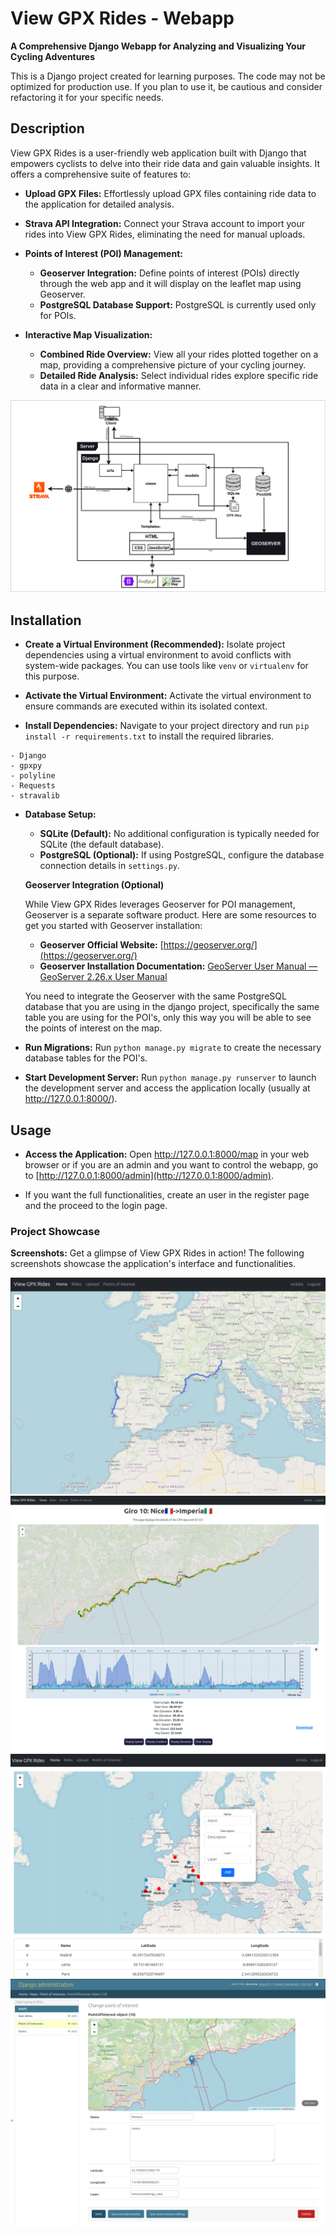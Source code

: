 # View GPX Rides - Webapp

**A Comprehensive Django Webapp for Analyzing and Visualizing Your Cycling Adventures**

This is a Django project created for learning purposes. The code may not be optimized for production use. If you plan to use it, be cautious and consider refactoring it for your specific needs.

## Description

View GPX Rides is a user-friendly web application built with Django that empowers cyclists to delve into their ride data and gain valuable insights. It offers a comprehensive suite of features to:

- **Upload GPX Files:** Effortlessly upload GPX files containing ride data to the application for detailed analysis.

- **Strava API Integration:** Connect your Strava account to import your rides into View GPX Rides, eliminating the need for manual uploads.

- **Points of Interest (POI) Management:**
  
  - **Geoserver Integration:** Define points of interest (POIs) directly through the web app and it will display on the leaflet map using Geoserver.
  - **PostgreSQL Database Support:**  PostgreSQL is currently used only for POIs.

- **Interactive Map Visualization:**
  
  - **Combined Ride Overview:** View all your rides plotted together on a map, providing a comprehensive picture of your cycling journey.
  - **Detailed Ride Analysis:** Select individual rides explore specific ride data in a clear and informative manner.

<img src="src/ViewRidesDiagram.png" title="" alt="ViewRidesDiagram.png" data-align="center">

## Installation



- **Create a Virtual Environment (Recommended):** Isolate project dependencies using a virtual environment to avoid conflicts with system-wide packages. You can use tools like `venv` or `virtualenv` for this purpose.

- **Activate the Virtual Environment:** Activate the virtual environment to ensure commands are executed within its isolated context.

- **Install Dependencies:** Navigate to your project directory and run `pip install -r requirements.txt` to install the required libraries.

```
- Django
- gpxpy
- polyline
- Requests
- stravalib
```

- **Database Setup:**
  
  - **SQLite (Default):** No additional configuration is typically needed for SQLite (the default database).
  - **PostgreSQL (Optional):** If using PostgreSQL, configure the database connection details in `settings.py`.
  
  **Geoserver Integration (Optional)**
  
  While View GPX Rides leverages Geoserver for POI management, Geoserver is a separate software product. Here are some resources to get you started with Geoserver installation:
  
  - **Geoserver Official Website:** [https://geoserver.org/](https://geoserver.org/)
  - **Geoserver Installation Documentation:** [GeoServer User Manual &#8212; GeoServer 2.26.x User Manual](https://docs.geoserver.org/main/en/user/index.html)
  
  You need to integrate the Geoserver with the same PostgreSQL database that you are using in the django project, specifically the same table you are using for the POI's, only this way you will be able to see the points of interest on the map.

- **Run Migrations:** Run `python manage.py migrate` to create the necessary database tables for the POI's.

- **Start Development Server:** Run `python manage.py runserver` to launch the development server and access the application locally (usually at http://127.0.0.1:8000/).



## Usage

- **Access the Application:** Open http://127.0.0.1:8000/map in your web browser or if you are an admin and you want to control the webapp, go to [http://127.0.0.1:8000/admin](http://127.0.0.1:8000/admin).

- If you want the full functionalities, create an user in the register page and the proceed to the login page.



### Project Showcase

**Screenshots:** Get a glimpse of View GPX Rides in action! The following screenshots showcase the application's interface and functionalities.

<img src="src/firstView.png" title="" alt="firstView.png" data-align="center">

<img title="" src="src/rideDetails.png" alt="rideDetails.png" data-align="left">

<img title="" src="src/POIs.png" alt="POIs.png" data-align="center">

<img title="" src="src/adminPage.png" alt="adminPage.png" data-align="center">






